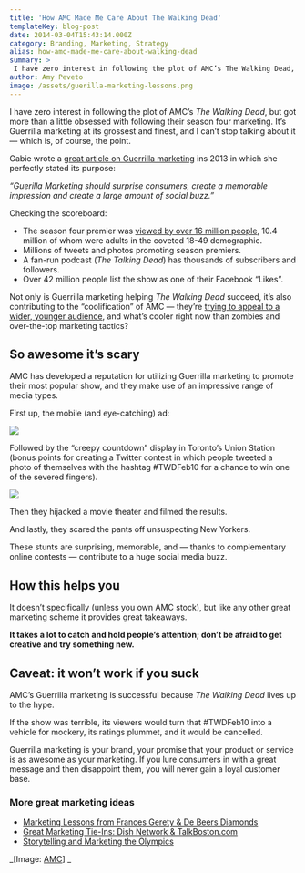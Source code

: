```yaml
---
title: 'How AMC Made Me Care About The Walking Dead'
templateKey: blog-post
date: 2014-03-04T15:43:14.000Z
category: Branding, Marketing, Strategy
alias: how-amc-made-me-care-about-walking-dead
summary: > 
 I have zero interest in following the plot of AMC’s The Walking Dead, but got more than a little obsessed with following their season four marketing. It’s Guerrilla marketing at its grossest and finest, and I can’t stop talking about it — which is, of course, the point.
author: Amy Peveto
image: /assets/guerilla-marketing-lessons.png
---
```


I have zero interest in following the plot of AMC’s _The Walking Dead_, but got more than a little obsessed with following their season four marketing. It’s Guerrilla marketing at its grossest and finest, and I can’t stop talking about it — which is, of course, the point.

Gabie wrote a [great article on Guerrilla marketing](/blog/09/24/2013/why-small-businesses-should-use-guerilla-marketing) ins 2013 in which she perfectly stated its purpose:

_“Guerilla Marketing should surprise consumers, create a memorable impression and create a large amount of social buzz.”_

Checking the scoreboard:

*   The season four premier was [viewed by over 16 million people](http://deadline.com/2013/10/walking-dead-amc-season-4-debut-tv-ratings-611117/), 10.4 million of whom were adults in the coveted 18-49 demographic.
*   Millions of tweets and photos promoting season premiers.
*   A fan-run podcast (_The Talking Dead_) has thousands of subscribers and followers.
*   Over 42 million people list the show as one of their Facebook “Likes”.

Not only is Guerrilla marketing helping _The Walking Dead_ succeed, it’s also contributing to the “coolification” of AMC — they’re [trying to appeal to a wider, younger audience](http://www.amc.com/faq), and what’s cooler right now than zombies and over-the-top marketing tactics?

So awesome it’s scary
---------------------

AMC has developed a reputation for utilizing Guerrilla marketing to promote their most popular show, and they make use of an impressive range of media types.

First up, the mobile (and eye-catching) ad:

![](/sites/default/files/walking-dead-guerilla-marketing-moving-ad.png)

Followed by the “creepy countdown” display in Toronto’s Union Station (bonus points for creating a Twitter contest in which people tweeted a photo of themselves with the hashtag #TWDFeb10 for a chance to win one of the severed fingers).

![](/sites/default/files/walking-dead-guerilla-marketing-countdown.png)

Then they hijacked a movie theater and filmed the results.

And lastly, they scared the pants off unsuspecting New Yorkers.

These stunts are surprising, memorable, and — thanks to complementary online contests — contribute to a huge social media buzz.

How this helps you
------------------

It doesn’t specifically (unless you own AMC stock), but like any other great marketing scheme it provides great takeaways.

**It takes a lot to catch and hold people’s attention; don’t be afraid to get creative and try something new.**

Caveat: it won’t work if you suck
---------------------------------

AMC’s Guerrilla marketing is successful because _The Walking Dead_ lives up to the hype.

If the show was terrible, its viewers would turn that #TWDFeb10 into a vehicle for mockery, its ratings plummet, and it would be cancelled.

Guerrilla marketing is your brand, your promise that your product or service is as awesome as your marketing. If you lure consumers in with a great message and then disappoint them, you will never gain a loyal customer base.

### More great marketing ideas

*   [Marketing Lessons from Frances Gerety & De Beers Diamonds](/blog/10/23/2013/marketing-lessons-frances-gerety-de-beers-diamonds)
*   [Great Marketing Tie-Ins: Dish Network & TalkBoston.com](/blog/08/27/2013/great-marketing-tie-ins-dish-network-talkbostoncom)
*   [Storytelling and Marketing the Olympics](/blog/08/07/2012/storytelling-and-marketing-olympics)

_\[Image: [AMC](http://www.amc.com)\] _